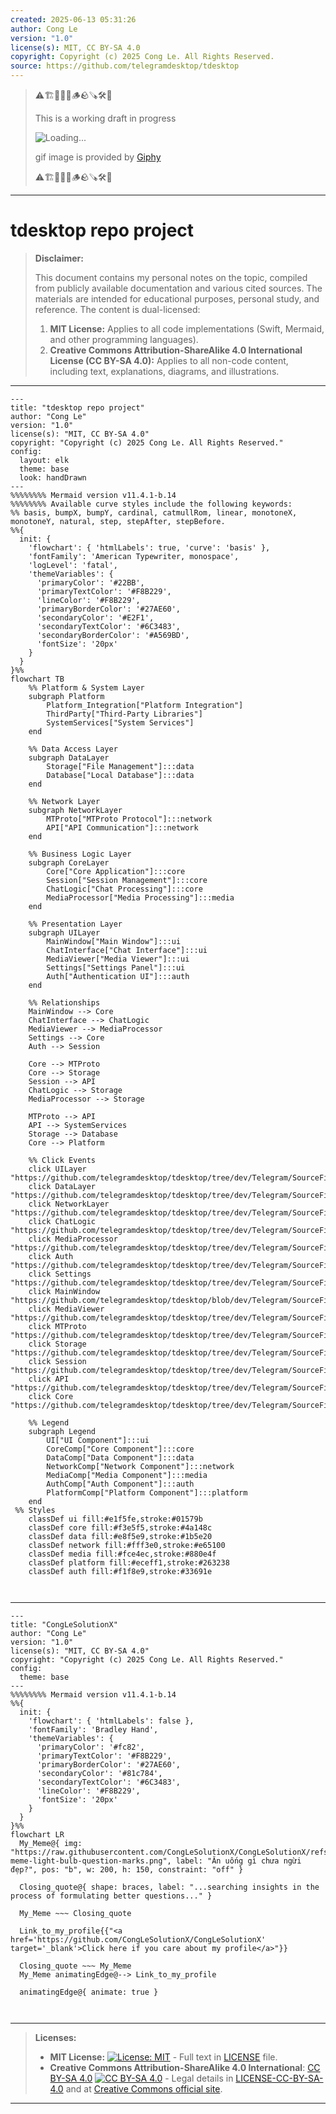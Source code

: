 ```yaml
---
created: 2025-06-13 05:31:26
author: Cong Le
version: "1.0"
license(s): MIT, CC BY-SA 4.0
copyright: Copyright (c) 2025 Cong Le. All Rights Reserved.
source: https://github.com/telegramdesktop/tdesktop
---
```



> ⚠️🏗️🚧🦺🧱🪵🪨🪚🛠️👷
> 
> This is a working draft in progress
> 
> ![Loading...](https://media2.giphy.com/media/v1.Y2lkPTc5MGI3NjExMXVjejV3dnVjc2o5MXd3eXBvcDR1cHlzbHQ1Z2R6YjY0ZHpmdjJ6OCZlcD12MV9pbnRlcm5hbF9naWZfYnlfaWQmY3Q9Zw/hL9q5k9dk9l0wGd4e0/giphy.gif)
>
> gif image is provided by [Giphy](https://giphy.com)
> 
> ⚠️🏗️🚧🦺🧱🪵🪨🪚🛠️👷


----

# tdesktop repo project
> **Disclaimer:**
>
> This document contains my personal notes on the topic,
> compiled from publicly available documentation and various cited sources.
> The materials are intended for educational purposes, personal study, and reference.
> The content is dual-licensed:
> 1. **MIT License:** Applies to all code implementations (Swift, Mermaid, and other programming languages).
> 2. **Creative Commons Attribution-ShareAlike 4.0 International License (CC BY-SA 4.0):** Applies to all non-code content, including text, explanations, diagrams, and illustrations.
---

```mermaid
---
title: "tdesktop repo project"
author: "Cong Le"
version: "1.0"
license(s): "MIT, CC BY-SA 4.0"
copyright: "Copyright (c) 2025 Cong Le. All Rights Reserved."
config:
  layout: elk
  theme: base
  look: handDrawn
---
%%%%%%%% Mermaid version v11.4.1-b.14
%%%%%%%% Available curve styles include the following keywords:
%% basis, bumpX, bumpY, cardinal, catmullRom, linear, monotoneX, monotoneY, natural, step, stepAfter, stepBefore.
%%{
  init: {
    'flowchart': { 'htmlLabels': true, 'curve': 'basis' },
    'fontFamily': 'American Typewriter, monospace',
    'logLevel': 'fatal',
    'themeVariables': {
      'primaryColor': '#22BB',
      'primaryTextColor': '#F8B229',
      'lineColor': '#F8B229',
      'primaryBorderColor': '#27AE60',
      'secondaryColor': '#E2F1',
      'secondaryTextColor': '#6C3483',
      'secondaryBorderColor': '#A569BD',
      'fontSize': '20px'
    }
  }
}%%
flowchart TB
    %% Platform & System Layer
    subgraph Platform
        Platform_Integration["Platform Integration"]
        ThirdParty["Third-Party Libraries"]
        SystemServices["System Services"]
    end

    %% Data Access Layer
    subgraph DataLayer
        Storage["File Management"]:::data
        Database["Local Database"]:::data
    end

    %% Network Layer
    subgraph NetworkLayer
        MTProto["MTProto Protocol"]:::network
        API["API Communication"]:::network
    end

    %% Business Logic Layer
    subgraph CoreLayer
        Core["Core Application"]:::core
        Session["Session Management"]:::core
        ChatLogic["Chat Processing"]:::core
        MediaProcessor["Media Processing"]:::media
    end

    %% Presentation Layer
    subgraph UILayer
        MainWindow["Main Window"]:::ui
        ChatInterface["Chat Interface"]:::ui
        MediaViewer["Media Viewer"]:::ui
        Settings["Settings Panel"]:::ui
        Auth["Authentication UI"]:::auth
    end

    %% Relationships
    MainWindow --> Core
    ChatInterface --> ChatLogic
    MediaViewer --> MediaProcessor
    Settings --> Core
    Auth --> Session

    Core --> MTProto
    Core --> Storage
    Session --> API
    ChatLogic --> Storage
    MediaProcessor --> Storage

    MTProto --> API
    API --> SystemServices
    Storage --> Database
    Core --> Platform

    %% Click Events
    click UILayer "https://github.com/telegramdesktop/tdesktop/tree/dev/Telegram/SourceFiles/ui/"
    click DataLayer "https://github.com/telegramdesktop/tdesktop/tree/dev/Telegram/SourceFiles/data/"
    click NetworkLayer "https://github.com/telegramdesktop/tdesktop/tree/dev/Telegram/SourceFiles/mtproto/"
    click ChatLogic "https://github.com/telegramdesktop/tdesktop/tree/dev/Telegram/SourceFiles/history/"
    click MediaProcessor "https://github.com/telegramdesktop/tdesktop/tree/dev/Telegram/SourceFiles/media/"
    click Auth "https://github.com/telegramdesktop/tdesktop/tree/dev/Telegram/SourceFiles/intro/"
    click Settings "https://github.com/telegramdesktop/tdesktop/tree/dev/Telegram/SourceFiles/settings/"
    click MainWindow "https://github.com/telegramdesktop/tdesktop/blob/dev/Telegram/SourceFiles/window/main_window.cpp"
    click MediaViewer "https://github.com/telegramdesktop/tdesktop/tree/dev/Telegram/SourceFiles/media/view/"
    click MTProto "https://github.com/telegramdesktop/tdesktop/tree/dev/Telegram/SourceFiles/mtproto/"
    click Storage "https://github.com/telegramdesktop/tdesktop/tree/dev/Telegram/SourceFiles/storage/"
    click Session "https://github.com/telegramdesktop/tdesktop/tree/dev/Telegram/SourceFiles/main/session/"
    click API "https://github.com/telegramdesktop/tdesktop/tree/dev/Telegram/SourceFiles/api/"
    click Core "https://github.com/telegramdesktop/tdesktop/tree/dev/Telegram/SourceFiles/core/"

    %% Legend
    subgraph Legend
        UI["UI Component"]:::ui
        CoreComp["Core Component"]:::core
        DataComp["Data Component"]:::data
        NetworkComp["Network Component"]:::network
        MediaComp["Media Component"]:::media
        AuthComp["Auth Component"]:::auth
        PlatformComp["Platform Component"]:::platform
    end
 %% Styles
    classDef ui fill:#e1f5fe,stroke:#01579b
    classDef core fill:#f3e5f5,stroke:#4a148c
    classDef data fill:#e8f5e9,stroke:#1b5e20
    classDef network fill:#fff3e0,stroke:#e65100
    classDef media fill:#fce4ec,stroke:#880e4f
    classDef platform fill:#eceff1,stroke:#263238
    classDef auth fill:#f1f8e9,stroke:#33691e



```

-----

<!-- 
```mermaid
%% Current Mermaid version
info
```  -->


```mermaid
---
title: "CongLeSolutionX"
author: "Cong Le"
version: "1.0"
license(s): "MIT, CC BY-SA 4.0"
copyright: "Copyright (c) 2025 Cong Le. All Rights Reserved."
config:
  theme: base
---
%%%%%%%% Mermaid version v11.4.1-b.14
%%{
  init: {
    'flowchart': { 'htmlLabels': false },
    'fontFamily': 'Bradley Hand',
    'themeVariables': {
      'primaryColor': '#fc82',
      'primaryTextColor': '#F8B229',
      'primaryBorderColor': '#27AE60',
      'secondaryColor': '#81c784',
      'secondaryTextColor': '#6C3483',
      'lineColor': '#F8B229',
      'fontSize': '20px'
    }
  }
}%%
flowchart LR
  My_Meme@{ img: "https://raw.githubusercontent.com/CongLeSolutionX/CongLeSolutionX/refs/heads/main/assets/images/My-meme-light-bulb-question-marks.png", label: "Ăn uống gì chưa ngừi đẹp?", pos: "b", w: 200, h: 150, constraint: "off" }

  Closing_quote@{ shape: braces, label: "...searching insights in the process of formulating better questions..." }
    
  My_Meme ~~~ Closing_quote
    
  Link_to_my_profile{{"<a href='https://github.com/CongLeSolutionX/CongLeSolutionX' target='_blank'>Click here if you care about my profile</a>"}}

  Closing_quote ~~~ My_Meme
  My_Meme animatingEdge@--> Link_to_my_profile
  
  animatingEdge@{ animate: true }



```

---
>**Licenses:**
>
>- **MIT License:**  [![License: MIT](https://img.shields.io/badge/License-MIT-yellow.svg)](LICENSE) - Full text in [LICENSE](LICENSE) file.
>- **Creative Commons Attribution-ShareAlike 4.0 International**: [CC BY-SA 4.0](https://creativecommons.org/licenses/by-sa/4.0/) [![CC BY-SA 4.0](https://licensebuttons.net/l/by-sa/4.0/88x31.png)](https://creativecommons.org/licenses/by-sa/4.0/) - Legal details in [LICENSE-CC-BY-SA-4.0](THE_PAST/LICENSE-CC-BY-SA-4.0) and at [Creative Commons official site](https://creativecommons.org/licenses/by-sa/4.0/).
>
---